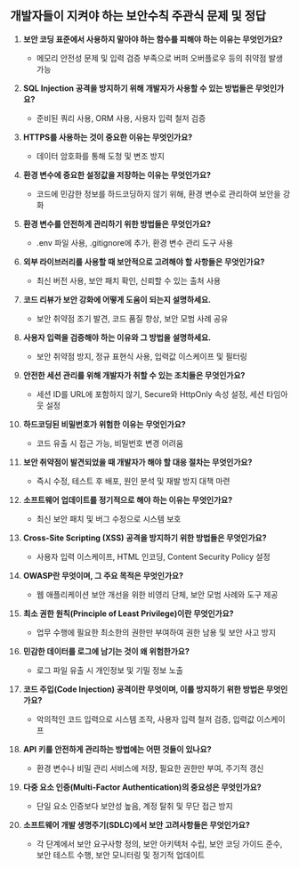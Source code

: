 ## 개발자들이 지켜야 하는 보안수칙 주관식 문제 및 정답

1. **보안 코딩 표준에서 사용하지 말아야 하는 함수를 피해야 하는 이유는 무엇인가요?**
   - 메모리 안전성 문제 및 입력 검증 부족으로 버퍼 오버플로우 등의 취약점 발생 가능

2. **SQL Injection 공격을 방지하기 위해 개발자가 사용할 수 있는 방법들은 무엇인가요?**
   - 준비된 쿼리 사용, ORM 사용, 사용자 입력 철저 검증

3. **HTTPS를 사용하는 것이 중요한 이유는 무엇인가요?**
   - 데이터 암호화를 통해 도청 및 변조 방지

4. **환경 변수에 중요한 설정값을 저장하는 이유는 무엇인가요?**
   - 코드에 민감한 정보를 하드코딩하지 않기 위해, 환경 변수로 관리하여 보안을 강화

5. **환경 변수를 안전하게 관리하기 위한 방법들은 무엇인가요?**
   - .env 파일 사용, .gitignore에 추가, 환경 변수 관리 도구 사용

6. **외부 라이브러리를 사용할 때 보안적으로 고려해야 할 사항들은 무엇인가요?**
   - 최신 버전 사용, 보안 패치 확인, 신뢰할 수 있는 출처 사용

7. **코드 리뷰가 보안 강화에 어떻게 도움이 되는지 설명하세요.**
   - 보안 취약점 조기 발견, 코드 품질 향상, 보안 모범 사례 공유

8. **사용자 입력을 검증해야 하는 이유와 그 방법을 설명하세요.**
   - 보안 취약점 방지, 정규 표현식 사용, 입력값 이스케이프 및 필터링

9. **안전한 세션 관리를 위해 개발자가 취할 수 있는 조치들은 무엇인가요?**
   - 세션 ID를 URL에 포함하지 않기, Secure와 HttpOnly 속성 설정, 세션 타임아웃 설정

10. **하드코딩된 비밀번호가 위험한 이유는 무엇인가요?**
    - 코드 유출 시 접근 가능, 비밀번호 변경 어려움

11. **보안 취약점이 발견되었을 때 개발자가 해야 할 대응 절차는 무엇인가요?**
    - 즉시 수정, 테스트 후 배포, 원인 분석 및 재발 방지 대책 마련

12. **소프트웨어 업데이트를 정기적으로 해야 하는 이유는 무엇인가요?**
    - 최신 보안 패치 및 버그 수정으로 시스템 보호

13. **Cross-Site Scripting (XSS) 공격을 방지하기 위한 방법들은 무엇인가요?**
    - 사용자 입력 이스케이프, HTML 인코딩, Content Security Policy 설정

14. **OWASP란 무엇이며, 그 주요 목적은 무엇인가요?**
    - 웹 애플리케이션 보안 개선을 위한 비영리 단체, 보안 모범 사례와 도구 제공

15. **최소 권한 원칙(Principle of Least Privilege)이란 무엇인가요?**
    - 업무 수행에 필요한 최소한의 권한만 부여하여 권한 남용 및 보안 사고 방지

16. **민감한 데이터를 로그에 남기는 것이 왜 위험한가요?**
    - 로그 파일 유출 시 개인정보 및 기밀 정보 노출

17. **코드 주입(Code Injection) 공격이란 무엇이며, 이를 방지하기 위한 방법은 무엇인가요?**
    - 악의적인 코드 입력으로 시스템 조작, 사용자 입력 철저 검증, 입력값 이스케이프

18. **API 키를 안전하게 관리하는 방법에는 어떤 것들이 있나요?**
    - 환경 변수나 비밀 관리 서비스에 저장, 필요한 권한만 부여, 주기적 갱신

19. **다중 요소 인증(Multi-Factor Authentication)의 중요성은 무엇인가요?**
    - 단일 요소 인증보다 보안성 높음, 계정 탈취 및 무단 접근 방지

20. **소프트웨어 개발 생명주기(SDLC)에서 보안 고려사항들은 무엇인가요?**
    - 각 단계에서 보안 요구사항 정의, 보안 아키텍처 수립, 보안 코딩 가이드 준수, 보안 테스트 수행, 보안 모니터링 및 정기적 업데이트
